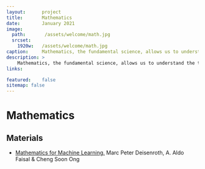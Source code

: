 ```yaml
---
layout:      project
title:       Mathematics
date:        January 2021
image:
  path:       /assets/welcome/math.jpg
  srcset:
    1920w:   /assets/welcome/math.jpg
caption:     Mathematics, the fundamental science, allows us to understand the theoretical and practical implementations of any problem deeply.
description: >
    Mathematics, the fundamental science, allows us to understand the theoretical and practical implementations of any problem deeply.
links:

featured:    false
sitemap: false
---
```


# Mathematics

## Materials

* [Mathematics for Machine Learning.](https://mml-book.github.io/) Marc Peter Deisenroth, A. Aldo Faisal & Cheng Soon Ong

